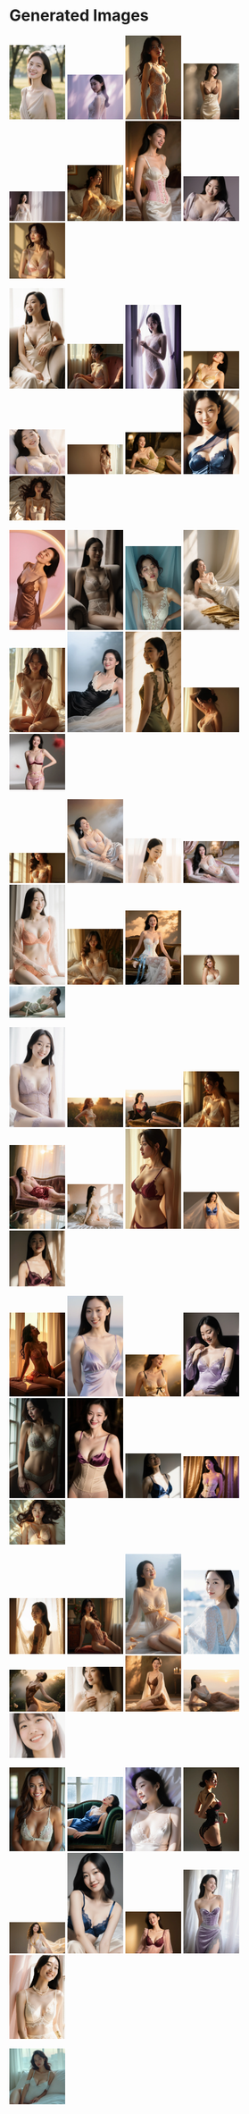 # Generated Images



<img src="2025_10_13_01.webp" width="100"/> <img src="2025_10_13_02.webp" width="100"/> <img src="2025_10_13_03.webp" width="100"/> <img src="2025_10_13_04.webp" width="100"/> <img src="2025_10_13_05.webp" width="100"/> <img src="2025_10_13_06.webp" width="100"/> <img src="2025_10_13_07.webp" width="100"/> <img src="2025_10_13_08.webp" width="100"/> <img src="2025_10_13_09.webp" width="100"/>

<img src="2025_10_13_10.webp" width="100"/> <img src="2025_10_13_11.webp" width="100"/> <img src="2025_10_13_12.webp" width="100"/> <img src="2025_10_13_13.webp" width="100"/> <img src="2025_10_13_14.webp" width="100"/> <img src="2025_10_13_15.webp" width="100"/> <img src="2025_10_13_16.webp" width="100"/> <img src="2025_10_13_17.webp" width="100"/> <img src="2025_10_13_18.webp" width="100"/>

<img src="2025_10_13_19.webp" width="100"/> <img src="2025_10_13_20.webp" width="100"/> <img src="2025_10_13_21.webp" width="100"/> <img src="2025_10_13_22.webp" width="100"/> <img src="2025_10_13_23.webp" width="100"/> <img src="2025_10_13_24.webp" width="100"/> <img src="2025_10_13_25.webp" width="100"/> <img src="2025_10_13_26.webp" width="100"/> <img src="2025_10_13_27.webp" width="100"/>

<img src="2025_10_13_28.webp" width="100"/> <img src="2025_10_13_29.webp" width="100"/> <img src="2025_10_13_30.webp" width="100"/> <img src="2025_10_13_31.webp" width="100"/> <img src="2025_10_13_32.webp" width="100"/> <img src="2025_10_13_33.webp" width="100"/> <img src="2025_10_13_34.webp" width="100"/> <img src="2025_10_13_35.webp" width="100"/> <img src="2025_10_13_36.webp" width="100"/>

<img src="2025_10_13_37.webp" width="100"/> <img src="2025_10_13_38.webp" width="100"/> <img src="2025_10_13_39.webp" width="100"/> <img src="2025_10_13_40.webp" width="100"/> <img src="2025_10_13_41.webp" width="100"/> <img src="2025_10_13_42.webp" width="100"/> <img src="2025_10_13_43.webp" width="100"/> <img src="2025_10_13_44.webp" width="100"/> <img src="2025_10_13_45.webp" width="100"/>

<img src="2025_10_13_46.webp" width="100"/> <img src="2025_10_13_47.webp" width="100"/> <img src="2025_10_13_48.webp" width="100"/> <img src="2025_10_13_49.webp" width="100"/> <img src="2025_10_13_50.webp" width="100"/> <img src="2025_10_13_51.webp" width="100"/> <img src="2025_10_13_52.webp" width="100"/> <img src="2025_10_13_53.webp" width="100"/> <img src="2025_10_13_54.webp" width="100"/>

<img src="2025_10_13_55.webp" width="100"/> <img src="2025_10_13_56.webp" width="100"/> <img src="2025_10_13_57.webp" width="100"/> <img src="2025_10_13_58.webp" width="100"/> <img src="2025_10_13_59.webp" width="100"/> <img src="2025_10_13_60.webp" width="100"/> <img src="2025_10_13_61.webp" width="100"/> <img src="2025_10_13_62.webp" width="100"/> <img src="2025_10_13_63.webp" width="100"/>

<img src="2025_10_13_64.webp" width="100"/> <img src="2025_10_13_65.webp" width="100"/> <img src="2025_10_13_66.webp" width="100"/> <img src="2025_10_13_67.webp" width="100"/> <img src="2025_10_13_68.webp" width="100"/> <img src="2025_10_13_69.webp" width="100"/> <img src="2025_10_13_70.webp" width="100"/> <img src="2025_10_13_71.webp" width="100"/> <img src="2025_10_13_72.webp" width="100"/>

<img src="2025_10_13_73.webp" width="100"/>